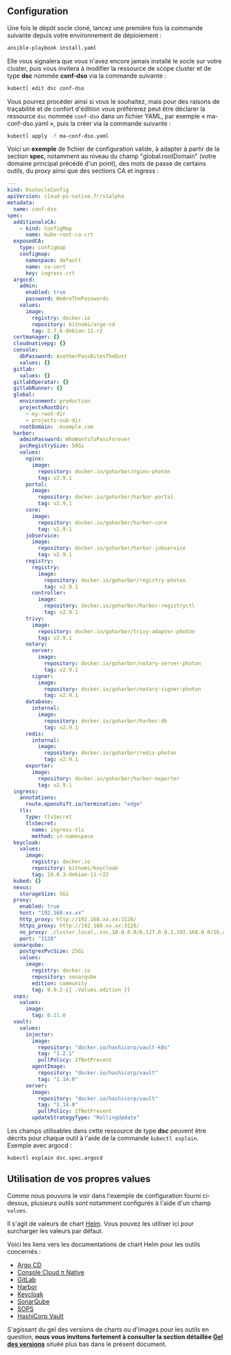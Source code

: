 ## Configuration

Une fois le dépôt socle cloné, lancez une première fois la commande suivante depuis votre environnement de déploiement :

```bash
ansible-playbook install.yaml
```

Elle vous signalera que vous n'avez encore jamais installé le socle sur votre cluster, puis vous invitera à modifier la ressource de scope cluster et de type **dsc** nommée **conf-dso** via la commande suivante :

```bash
kubectl edit dsc conf-dso
```

Vous pourrez procéder ainsi si vous le souhaitez, mais pour des raisons de traçabilité et de confort d'édition vous préférerez peut être déclarer la ressource `dsc` nommée `conf-dso` dans un fichier YAML, par exemple « ma-conf-dso.yaml », puis la créer via la commande suivante :

```bash
kubectl apply -f ma-conf-dso.yaml
```

Voici un **exemple** de fichier de configuration valide, à adapter à partir de la section **spec**, notamment au niveau du champ "global.rootDomain" (votre domaine principal précédé d'un point), des mots de passe de certains outils, du proxy ainsi que des sections CA et ingress :

```yaml
---
kind: DsoSocleConfig
apiVersion: cloud-pi-native.fr/v1alpha
metadata:
  name: conf-dso
spec:
  additionalsCA:
    - kind: ConfigMap
      name: kube-root-ca.crt
  exposedCA:
    type: configmap
    configmap:
      namespace: default
      name: ca-cert
      key: ingress.crt
  argocd:
    admin:
      enabled: true
      password: WeAreThePasswords
    values:
      image:
        registry: docker.io
        repository: bitnami/argo-cd
        tag: 2.7.6-debian-11-r2
  certmanager: {}
  cloudnativepg: {}
  console:
    dbPassword: AnotherPassBitesTheDust
    values: {}
  gitlab:
    values: {}
  gitlabOperator: {}
  gitlabRunner: {}
  global:
    environment: production
    projectsRootDir:
      - my-root-dir
      - projects-sub-dir
    rootDomain: .example.com
  harbor:
    adminPassword: WhoWantsToPassForever
    pvcRegistrySize: 50Gi
    values:
      nginx:
        image:
          repository: docker.io/goharbor/nginx-photon
          tag: v2.9.1
      portal:
        image:
          repository: docker.io/goharbor/harbor-portal
          tag: v2.9.1
      core:
        image:
          repository: docker.io/goharbor/harbor-core
          tag: v2.9.1
      jobservice:
        image:
          repository: docker.io/goharbor/harbor-jobservice
          tag: v2.9.1
      registry:
        registry:
          image:
            repository: docker.io/goharbor/registry-photon
            tag: v2.9.1
        controller:
          image:
            repository: docker.io/goharbor/harbor-registryctl
            tag: v2.9.1
      trivy:
        image:
          repository: docker.io/goharbor/trivy-adapter-photon
          tag: v2.9.1
      notary:
        server:
          image:
            repository: docker.io/goharbor/notary-server-photon
            tag: v2.9.1
        signer:
          image:
            repository: docker.io/goharbor/notary-signer-photon
            tag: v2.9.1
      database:
        internal:
          image:
            repository: docker.io/goharbor/harbor-db
            tag: v2.9.1
      redis:
        internal:
          image:
            repository: docker.io/goharbor/redis-photon
            tag: v2.9.1
      exporter:
        image:
          repository: docker.io/goharbor/harbor-exporter
          tag: v2.9.1
  ingress:
    annotations:
      route.openshift.io/termination: "edge"
    tls:
      type: tlsSecret
      tlsSecret:
        name: ingress-tls
        method: in-namespace
  keycloak:
    values:
      image:
        registry: docker.io
        repository: bitnami/keycloak
        tag: 19.0.3-debian-11-r22
  kubed: {}
  nexus:
    storageSize: 5Gi
  proxy:
    enabled: true
    host: "192.168.xx.xx"
    http_proxy: http://192.168.xx.xx:3128/
    https_proxy: http://192.168.xx.xx:3128/
    no_proxy: .cluster.local,.svc,10.0.0.0/8,127.0.0.1,192.168.0.0/16,api.example.com,api-int.example.com,canary-openshift-ingress-canary.apps.example.com,console-openshift-console.apps.example.com,localhost,oauth-openshift.apps.example.com,svc.cluster.local,localdomain
    port: "3128"
  sonarqube:
    postgresPvcSize: 25Gi
    values:
      image:
        registry: docker.io
        repository: sonarqube
        edition: community
        tag: 9.9.2-{{ .Values.edition }}
  sops:
    values:
      image:
        tag: 0.11.0
  vault:
    values:
      injector:
        image:
          repository: "docker.io/hashicorp/vault-k8s"
          tag: "1.2.1"
          pullPolicy: IfNotPresent
        agentImage:
          repository: "docker.io/hashicorp/vault"
          tag: "1.14.0"
      server:
        image:
          repository: "docker.io/hashicorp/vault"
          tag: "1.14.0"
          pullPolicy: IfNotPresent
        updateStrategyType: "RollingUpdate"
```

Les champs utilisables dans cette ressource de type **dsc** peuvent être décrits pour chaque outil à l'aide de la commande `kubectl explain`. Exemple avec argocd :

```
kubectl explain dsc.spec.argocd
```

## Utilisation de vos propres values

Comme nous pouvons le voir dans l'exemple de configuration fourni ci-dessus, plusieurs outils sont notamment configurés à l'aide d'un champ `values`.

Il s'agit de valeurs de chart [Helm](https://helm.sh/fr). Vous pouvez les utiliser ici pour surcharger les valeurs par défaut.

Voici les liens vers les documentations de chart Helm pour les outils concernés :

- [Argo CD](https://github.com/bitnami/charts/tree/main/bitnami/argo-cd)
- [Console Cloud π Native](https://github.com/cloud-pi-native/console#readme)
- [GitLab](https://gitlab.com/gitlab-org/charts/gitlab)
- [Harbor](https://github.com/goharbor/harbor-helm)
- [Keycloak](https://github.com/bitnami/charts/tree/main/bitnami/keycloak)
- [SonarQube](https://github.com/bitnami/charts/tree/main/bitnami/sonarqube)
- [SOPS](https://github.com/isindir/sops-secrets-operator/tree/master/chart/helm3/sops-secrets-operator)
- [HashiCorp Vault](https://github.com/hashicorp/vault-helm)

S'agissant du gel des versions de charts ou d'images pour les outils en question, **nous vous invitons fortement à consulter la section détaillée [Gel des versions](#gel-des-versions)** située plus bas dans le présent document.  

